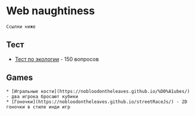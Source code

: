 # Web naughtiness
```
Ссылки ниже
```
## Тест

* [Тест по экологии](https://nobloodontheleaves.github.io/Test/) - 150 вопросов

## Games
```
* [Игральные кости](https://nobloodontheleaves.github.io/%D0%A1ubes/) - два игрока бросают кубики
* [Гоночки](https://nobloodontheleaves.github.io/streetRaceJs/) - 2D гоночки в стиле инди игр
